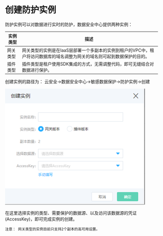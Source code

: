 # 创建防护实例

防护实例可以对数据进行实时的防护，数据安全中心提供两种实例：


实例类型 | 描述 
---------|--------
 网关类型 | 网关类型的实例是在IaaS层部署一个多副本的实例到租户的VPC中，租户将访问数据库的域名调整为网关的域名则可起到数据保护的目的。 
 插件类型 | 插件类型是租户使用SDK集成的方式，无需调整代码，即可无缝结合对数据进行保护。


创建实例的路径为： 云安全->数据安全中心->敏感数据保护->防护实例->创建

![](/image/Data-Centric-Audit-and-Protection/instance-createinstance.png)

在这里选择实例的类型、需要保护的数据源、以及访问该数据源的凭证(AccessKey)，即可完成实例的创建。

```
注意： 网关类型的实例目前只支持2个副本的高可用设置。
```


